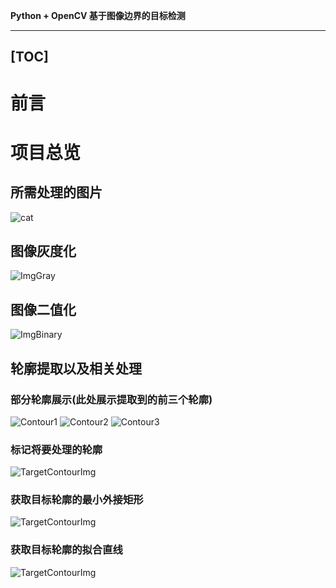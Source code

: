 **Python + OpenCV 基于图像边界的目标检测**

---
[TOC]
---
# **前言**

# **项目总览**

## 所需处理的图片
![cat](xm.jpeg)

## 图像灰度化
![ImgGray](Images/ImgGray.jpeg)

## 图像二值化
![ImgBinary](Images/ImgBinary.jpeg)

## 轮廓提取以及相关处理

### 部分轮廓展示(此处展示提取到的前三个轮廓)

![Contour1](Images/Contours/Contour1.jpeg)
![Contour2](Images/Contours/Contour2.jpeg)
![Contour3](Images/Contours/Contour3.jpeg)

### 标记将要处理的轮廓
![TargetContourImg](Images/TargetContourImg.jpeg)

### 获取目标轮廓的最小外接矩形
![TargetContourImg](Images/ExternalRectangleImg.jpeg)

### 获取目标轮廓的拟合直线
![TargetContourImg](Images/StraightLineImg.jpeg)
